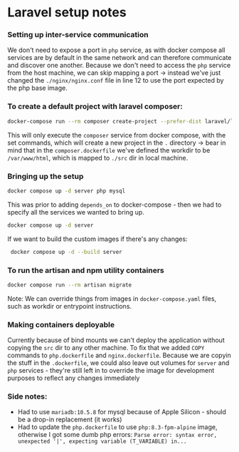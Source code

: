 # Laravel setup notes

### Setting up inter-service communication

We don't need to expose a port in `php` service, as with docker compose all services are by default in the same network and can therefore communicate and discover one another. Because we don't need to access the `php` service from the host machine, we can skip mapping a port -> instead we've just changed the `./nginx/nginx.conf` file in line 12 to use the port expected by the php base image.

### To create a default project with laravel composer:

```bash
docker-compose run --rm composer create-project --prefer-dist laravel/laravel .
```

This will only execute the `composer` service from docker compose, with the set commands, which will create a new project in the `.` directory -> bear in mind that in the `composer.dockerfile` we've defined the workdir to be `/var/www/html`, which is mapped to `./src` dir in local machine.

### Bringing up the setup

```bash
docker compose up -d server php mysql
```

This was prior to adding `depends_on` to docker-compose - then we had to specify all the services we wanted to bring up.

```bash
docker compose up -d server   
```

If we want to build the custom images if there's any changes:

```bash
 docker compose up -d --build server
 ```

 ### To run the artisan and npm utility containers
 
 ```bash
 docker compose run --rm artisan migrate
 ```

 Note: We can override things from images in `docker-compose.yaml` files, such as workdir or entrypoint instructions.


 ### Making containers deployable

 Currently because of bind mounts we can't deploy the application without copying the `src` dir to any other machine. To fix that we added `COPY` commands to `php.dockerfile` and `nginx.dockerfile`. Because we are copyin the stuff in the `.dockerfile`, we could also leave out volumes for `server` and `php` services - they're still left in to override the image for development purposes to reflect any changes immediately


 ### Side notes:

 - Had to use `mariadb:10.5.8` for mysql because of Apple Silicon - should be a drop-in replacement (it works)
 - Had to update the `php.dockerfile` to use `php:8.3-fpm-alpine` image, otherwise I got some dumb php errors: `Parse error: syntax error, unexpected '|', expecting variable (T_VARIABLE) in...`
